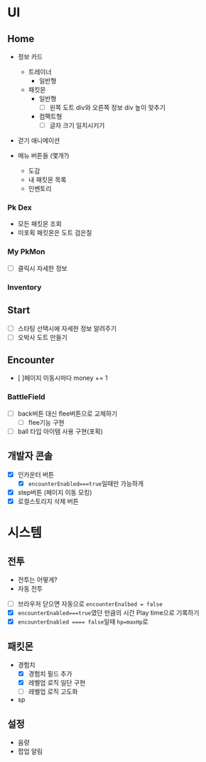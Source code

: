 # UI

## Home

- 정보 카드

  - 트레이너
    - 일반형
  - 패킷몬
    - 일반형
      - [ ] 왼쪽 도트 div와 오른쪽 정보 div 높이 맞추기
    - 컴팩트형
      - [ ] 글자 크기 일치시키기

- 걷기 애니메이션

- 메뉴 버튼들 (몇개?)
  - 도감
  - 내 패킷몬 목록
  - 인벤토리

### Pk Dex

- 모든 패킷몬 조회
- 미포획 패킷몬은 도트 검은칠

### My PkMon

- [ ] 클릭시 자세한 정보

### Inventory

## Start

- [ ] 스타팅 선택시에 자세한 정보 알려주기
- [ ] 오박사 도트 만들기

## Encounter

- [ ]페이지 이동시마다 money += 1

### BattleField

- [ ] back버튼 대신 flee버튼으로 교체하기
  - [ ] flee기능 구현
- [ ] ball 타입 아이템 사용 구현(포획)

## 개발자 콘솔

- [x] 인카운터 버튼
  - [x] `encounterEnabled===true`일때만 가능하게
- [x] step버튼 (페이지 이동 모킹)
- [x] 로컬스토리지 삭제 버튼

# 시스템

## 전투

- 전투는 어떻게?
- 자동 전투
- [ ] 브라우저 닫으면 자동으로 `encounterEnalbed = false`
- [x] `encounterEnabled===true`였던 만큼의 시간 Play time으로 기록하기
- [x] `encounterEnabled ==== false`일때 `hp=maxHp`로

## 패킷몬

- 경험치
  - [x] 경험치 필드 추가
  - [x] 레벨업 로직 일단 구현
  - [ ] 레벨업 로직 고도화
- sp

## 설정

- 음량
- 팝업 알림
